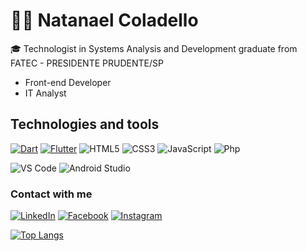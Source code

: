 # :man_technologist: Natanael Coladello

🎓 Technologist in Systems Analysis and Development graduate from FATEC - PRESIDENTE PRUDENTE/SP
- Front-end Developer
- IT Analyst



## Technologies and tools
[![Dart](https://img.shields.io/badge/-Dart-0d91a3?style=flat&&logo=dart)](https://dart.dev/)
[![Flutter](https://img.shields.io/badge/-Flutter-5dcede?style=flat&&logo=flutter)](https://flutter.dev/)
![HTML5](https://img.shields.io/badge/-HTML5-%23E44D27?style=flat&logo=html5&logoColor=ffffff)
![CSS3](https://img.shields.io/badge/-CSS3-%231572B6?style=flat&logo=css3)
![JavaScript](https://img.shields.io/badge/-JavaScript-yellow?style=flat&logo=javascript&logoColor=ffffff)
![Php](https://img.shields.io/badge/-PHP-blue?style=flat&logo=php&logoColor=ffffff)
 
![VS Code](http://img.shields.io/badge/-VS%20Code-007ACC?style=flat&logo=visual-studio-code)
![Android Studio](http://img.shields.io/badge/-Android%20Studio-green?style=flat&logo=android-studio&logoColor=ffffff)

### Contact with me
 
[![LinkedIn](https://img.shields.io/badge/-LinkedIn-blue?style=flat-square&logo=Linkedin&logoColor=white)](https://www.linkedin.com/in/natanaelcoladello/)
[![Facebook](https://img.shields.io/badge/Facebook-%231877F2.svg?&style=flat-square&logo=facebook&logoColor=white)](https://www.facebook.com/natanael.coladello)
[![Instagram](https://img.shields.io/badge/Instagram-%23E4405F.svg?&style=flat-square&logo=instagram&logoColor=white)](https://www.instagram.com/natanaelcoladello/)

[![Top Langs](https://github-readme-stats.vercel.app/api/top-langs/?username=ncoladello)](https://github.com/ncoladello/github-readme-stats)
